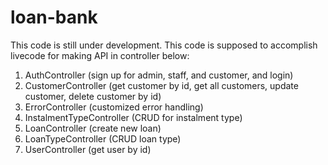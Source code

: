 # loan-bank
This code is still under development.
This code is supposed to accomplish livecode for making API in controller below:
1. AuthController (sign up for admin, staff, and customer, and login)
2. CustomerController (get customer by id, get all customers, update customer, delete customer by id)
3. ErrorController (customized error handling)
4. InstalmentTypeController (CRUD for instalment type)
5. LoanController (create new loan)
6. LoanTypeController (CRUD loan type)
7. UserController (get user by id)
